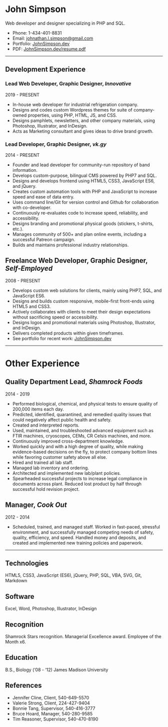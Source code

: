 # John Simpson

Web developer and designer specializing in PHP and SQL.

* Phone: 1-434-401-8831
* Email: johnathan.l.simpson@gmail.com
* Portfolio: [JohnSimpson.dev](https://johnsimpson.dev/)
* PDF: [JohnSimpson.dev/resume.pdf](https://johnsimpson.dev/resume.pdf)

---

## Development Experience

### Lead Web Developer, Graphic Designer, *Innovative*
2019 - PRESENT
* In-house web developer for industrial refrigeration company.
* Designs and codes custom Wordpress themes for suite of company-owned properties, using PHP, HTML, JS, and CSS.
* Designs pamphlets, newsletters, and other company materials, using Photoshop, Illustrator, and InDesign.
* Acts as Marketing consultant and gives ideas to drive brand growth.

### Lead Developer, Graphic Designer, *vk.gy*
2014 - PRESENT
* Founder and lead developer for community-run repository of band information.
* Develops custom-purpose, bilingual CMS powered by PHP7 and SQL.
* Designs and develops frontend using HTML5, CSS3, JavaScript ES6, and jQuery.
* Creates custom automation tools with PHP and JavaScript to increase speed and ease of data entry.
* Uses command line/Git for version control and Github for collaboration with co-developer.
* Continuously re-evaluates code to increase speed, reliability, and accessibility.
* Designs branding and promotional physical goods (stickers, t-shirts, etc.).
* Manages community of 500+ and plan online events, including a successful Patreon campaign.
* Builds and maintains professional industry relationships.

## Freelance Web Developer, Graphic Designer, *Self-Employed*
2008 - PRESENT
* Develops custom web solutions for clients, mainly using PHP7, SQL, and JavaScript ES6.
* Designs and builds custom responsive, mobile-first front-ends using HTML5 and CSS3.
* Actively collaborates with clients to meet their design expectations without sacrificing speed or accessibility.
* Designs logos and promotional materials using Photoshop, Illustrator, and InDesign.
* Delivers completed products within given timeframes.
* See portfolio for recent work: [JohnSimpson.dev](https://johnsimpson.dev/)

---

# Other Experience

## Quality Department Lead, *Shamrock Foods*
2014 - 2019
* Performed biological, chemical, and physical tests to ensure quality of 200,000 items each day.
* Predicted, identified, quarantined, and remedied quality issues that could negatively affect public health and safety.
* Created and interpreted reports.
* Used, maintained, and troubleshooted advanced equipment such as FTIR machines, cryoscopes, CEMs, CR Celsis machines, and more.
* Continuously improved cross-department knowledge.
* Worked quickly and with a high degree of quality, while making evidence-based decisions on the fly, to protect company bottom lines while favoring customer safety above all else.
* Hired and trained all lab staff.
* Managed lab inventory and ordering.
* Architected and implemented new lab/plant policies.
* Spearheaded successful projects to increase legal compliance in documents across plant. Reduced lost product by half through successful hold revision project.

## Manager, *Cook Out*
2012 - 2014
* Scheduled, trained, and managed staff. Worked in fast-paced, stressful environment, and successfully managed competing needs of safety, quality, efficiency, and speed. Handled money and deposits, and created and implemented new training policies and paperwork.

---

## Technologies
HTML5, CSS3, JavaScript (ES6), jQuery, PHP, SQL, VBA, SVG, Git, Markdown

## Software
Excel, Word, Photoshop, Illustrator, InDesign

## Recognition
Shamrock Stars recognition. Managerial Excellence award. Employee of the Month x6.

## Education
B.S., Biology (‘08 - ‘12)
James Madison University

## References
* Jennifer Cline, Client, 540-649-5570
* Valerie Strong, Client, 224-427-9404
* Bonnie Tang, Supervisor, 540-416-3777
* Bruce Hoard, Manager, 540-280-9585
* Tim Reasoner, Supervisor, 540-470-8190
